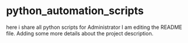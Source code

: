 # python_automation_scripts
here i share all python scripts for Administrator
I am editing the README file. Adding some more details about the project description.
